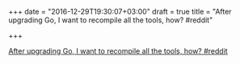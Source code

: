 +++
date = "2016-12-29T19:30:07+03:00"
draft = true
title = "After upgrading Go, I want to recompile all the tools, how?  #reddit"

+++

<p><a href="https://t.co/nFLNGQSUqT">After upgrading Go, I want to recompile all the tools, how?  #reddit</a></p>
